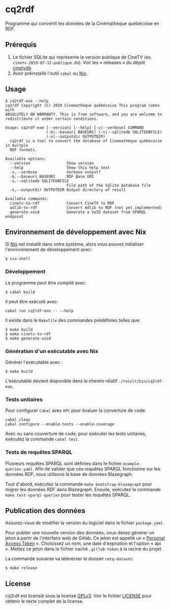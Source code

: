 # cq2rdf

Programme qui convertit les données de la Cinémathèque québécoise en RDF.

## Prérequis

1. Le fichier SQLite qui représente la version publique de CineTV (ex. `cinetv-2019-07-12-publique.db`). Voir les « releases » du dépôt [cinetvdb](https://gitlab.com/cinematheque-quebecoise/cinetvdb).
2. Avoir préinstallé l'outil `cabal` ou [Nix](https://nixos.org/).

## Usage

```
$ cq2rdf-exe --help
cq2rdf Copyright (C) 2020 Cinemathèque québécoise This program comes with
ABSOLUTELY NO WARRANTY. This is free software, and you are welcome to
redistribute it under certain conditions.

Usage: cq2rdf-exe [--version] [--help] [-v|--verbose] COMMAND
                  (-b|--baseuri BASEURI) (-s|--sqlitedb SQLITEDBFILE)
                  (-o|--outputdir OUTPUTDIR)
  cq2rdf is a tool to convert the database of Cinemathèque québécoise in multple
  RDF formats.

Available options:
  --version                Show version
  --help                   Show this help text
  -v,--verbose             Verbose output?
  -b,--baseuri BASEURI     RDF Base URI
  -s,--sqlitedb SQLITEDBFILE
                           File path of the Sqlite database file
  -o,--outputdir OUTPUTDIR Output directory of result

Available commands:
  cinetv-to-rdf            Convert CineTV to RDF
  adlib-to-rdf             Convert Adlib to RDF (not yet implemented)
  generate-void            Generate a VoID dataset from SPARQL endpoint
```

## Environnement de développement avec Nix

Si [Nix](https://nixos.org/) est installé dans votre système, alors vous pouvez initialiser l'environnement de développement avec:

```
$ nix-shell
```

### Développement

Le programme peut être compilé avec:

```
$ cabal build
```

Il peut être exécuté avec:

```
cabal run cq2rdf-exe -- --help
```

Il existe dans le `Makefile` des commandes prédéfinies telles que:

```
$ make build
$ make cinetv-to-rdf
$ make generate-void
```

### Génération d'un exécutable avec Nix

Générer l'exécutable avec :

```
$ make build
```

L'exécutable devient disponible dans le chemin relatif `./result/bin/cq2rdf-exe`.

### Tests unitaires

Pour configurer `Cabal` avec `HPC` pour évaluer la converture de code:

```
cabal clean
cabal configure --enable-tests --enable-coverage
```

Avec ou sans couverture de code, pour exécuter les tests unitaires, exécutez la commande `cabal test`.

### Tests de requêtes SPARQL

Plusieurs requêtes SPARQL sont définies dans le fichier `example-queries.yaml`. Afin de valider que ces requêtes SPARQL fonctionne sur les données RDF, nous utilisons la base de données Blazegraph.

Tout d'abord, exécutez la commande `make bootstrap-blazegraph` pour migrer les données RDF dans Blazegraph. Ensuite, exécutez la commande `make test-sparql-queries` pour tester les requêtes SPARQL.

## Publication des données

Assurez-vous de modifier la version du logiciel dans le fichier `package.yaml`.

Pour publier une nouvelle version des données, vous devez générer un jeton à partir de l'interface web de Gitlab. Ce jeton est appellé un « [Personal Access Token](https://docs.gitlab.com/ee/user/profile/personal_access_tokens.html) ». Choisissez un nom, une date d'expiration et l'option « api ».
Mettez ce jeton dans le fichier caché `.gitlab-token` à la racine du projet.

La commande suivante va téléverser le dossier `cmtq-dataset`:

```
$ make release
```

## License

cq2rdf est licensié sous la license [GPLv3](https://opensource.org/licenses/gpl-3.0.html). Voir le fichier [LICENSE](./LICENSE) pour obtenir le texte complet de la license.
